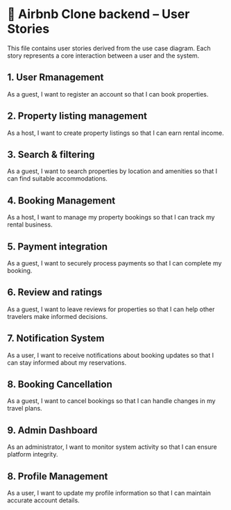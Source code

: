 # 🧾 Airbnb Clone backend – User Stories

This file contains user stories derived from the use case diagram. Each story represents a core interaction between a user and the system.

## 1. User Rmanagement
As a guest, I want to register an account so that I can book properties.

## 2. Property listing management
As a host, I want to create property listings so that I can earn rental income.

## 3. Search & filtering
As a guest, I want to search properties by location and amenities so that I can find suitable accommodations.

## 4. Booking Management
As a host, I want to manage my property bookings so that I can track my rental business.

## 5. Payment integration
As a guest, I want to securely process payments so that I can complete my booking.

## 6. Review and ratings
As a guest, I want to leave reviews for properties so that I can help other travelers make informed decisions.

## 7. Notification System
As a user, I want to receive notifications about booking updates so that I can stay informed about my reservations.

## 8. Booking Cancellation
As a guest, I want to cancel bookings so that I can handle changes in my travel plans.

## 9. Admin Dashboard
As an administrator, I want to monitor system activity so that I can ensure platform integrity.

## 8. Profile Management
As a user, I want to update my profile information so that I can maintain accurate account details.